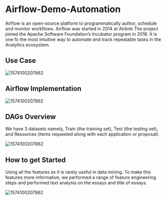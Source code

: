 # Airflow-Demo-Automation


Airflow is an open-source platform to programmatically author, schedule and monitor workflows. Airflow was started in 2014 at Airbnb 
The project joined the Apache Software Foundation’s Incubator program in 2016. It is one fo the most intuitive way to automate and track repeatable tasks in the Analytics ecosystem.

## Use Case

![1574100207862](https://github.com/guptapiyush340/Airflow-Demo-Automation/blob/master/2.png)

## Airflow Implementation

![1574100207862](https://github.com/guptapiyush340/Airflow-Demo-Automation/blob/master/1.png)

## DAGs Overview

We have 3 datasets namely, Train (the training set), Test (the testing set), and Resources (items requested along with each application or proposal).

![1574100207862](https://github.com/guptapiyush340/Airflow-Demo-Automation/blob/master/3.png)

## How to get Started

Using all the features as it is rarely useful in data mining. To make this features more informative, we performed a range of feature engineering steps and performed text analysis on the essays and title of essays.

![1574100207862](https://github.com/guptapiyush340/Airflow-Demo-Automation/blob/master/4.png)
